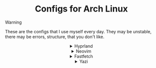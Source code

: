 <div align="center">

# Configs for Arch Linux

</div>

> [!WARNING]
> These are the configs that I use myself every day. They may be unstable, there may be errors, structure, that you don't like.

<div align="center">

<details>
  <summary>Hyprland</summary>
  <img src="https://github.com/PutaMadre1337/hyprland/blob/master/assets/hyprland.png" alt="PNG" />
  <href>https://github.com/PutaMadre1337/hyprland/</href>
</details>

<details>
  <summary>Neovim</summary>
  <img src="https://github.com/PutaMadre1337/nvim/blob/master/assets/neovim-dashboard.png" alt="PNG" />
  <href>https://github.com/PutaMadre1337/nvim</href>
</details>

<details>
  <summary>Fastfetch</summary>
  <img src="https://github.com/PutaMadre1337/zsh-and-fastfetch/blob/master/assets/fastfetch.png" alt="PNG" />
  <href>https://github.com/PutaMadre1337/zsh-and-fastfetch</href>
</details>

<details>
  <summary>Yazi</summary>
  <img src="https://github.com/PutaMadre1337/yazi/blob/master/assets/yazi.png" alt="PNG" />
  <href>https://github.com/PutaMadre1337/yazi/</href>
</details>

</div>
